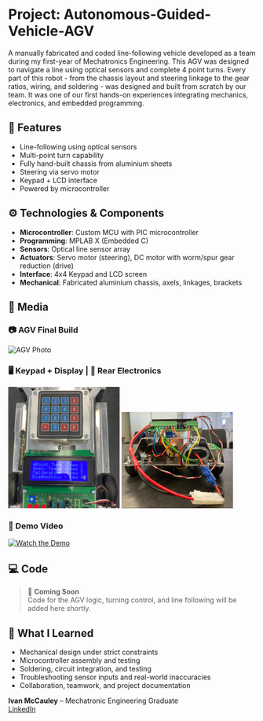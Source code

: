 # Project: Autonomous-Guided-Vehicle-AGV
A manually fabricated and coded line-following vehicle developed as a team during my first-year of Mechatronics Engineering. This AGV was designed to navigate a line using optical sensors and complete 4 point turns. Every part of this robot - from the chassis layout and steering linkage to the gear ratios, wiring, and soldering - was designed and built from scratch by our team. It was one of our first hands-on experiences integrating mechanics, electronics, and embedded programming.


## 🔧 Features

- Line-following using optical sensors
- Multi-point turn capability
- Fully hand-built chassis from aluminium sheets
- Steering via servo motor
- Keypad + LCD interface
- Powered by microcontroller

## ⚙️ Technologies & Components

- **Microcontroller**: Custom MCU with PIC microcontroller
- **Programming**: MPLAB X (Embedded C)
- **Sensors**: Optical line sensor array
- **Actuators**: Servo motor (steering), DC motor with worm/spur gear reduction (drive)
- **Interface**: 4x4 Keypad and LCD screen
- **Mechanical**: Fabricated aluminium chassis, axels, linkages, brackets

## 📸 Media

### 📷 AGV Final Build  
![AGV Photo](AGV_PHOTO.jpg)

### 🖥️ Keypad + Display | 🔧 Rear Electronics
<p float="left">
  <img src="KEYPAD_PICTURE.png" width="45%"/>
  <img src="ELECTRONICS_PICTURE.png" width="45%"/>
</p>

### 🎥 Demo Video  
[![Watch the Demo](https://img.youtube.com/vi/jZvaS9CtCvA/0.jpg)](https://youtube.com/shorts/jZvaS9CtCvA?feature=share)

## 💻 Code

> 📁 **Coming Soon**  
Code for the AGV logic, turning control, and line following will be added here shortly.

## 🧠 What I Learned

- Mechanical design under strict constraints
- Microcontroller assembly and testing
- Soldering, circuit integration, and testing
- Troubleshooting sensor inputs and real-world inaccuracies
- Collaboration, teamwork, and project documentation


**Ivan McCauley** – Mechatronic Engineering Graduate  
[LinkedIn](https://www.linkedin.com/in/ivan-mccauley-82b17a177)

